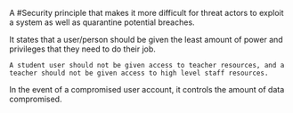 A #Security principle that makes it more difficult for threat actors to exploit a system as well as quarantine potential breaches.

It states that a user/person should be given the least amount of power and privileges that they need to do their job.

	A student user should not be given access to teacher resources, and a teacher should not be given access to high level staff resources.

In the event of a compromised user account, it controls the amount of data compromised.